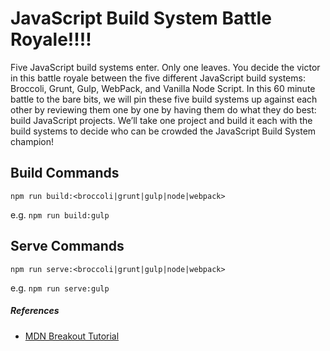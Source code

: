 # JavaScript Build System Battle Royale!!!!
Five JavaScript build systems enter. Only one leaves. You decide the victor in this battle royale between the five different JavaScript build systems: Broccoli, Grunt, Gulp, WebPack, and Vanilla Node Script. In this 60 minute battle to the bare bits, we will pin these five build systems up against each other by reviewing them one by one by having them do what they do best: build JavaScript projects. We’ll take one project and build it each with the build systems to decide who can be crowded the JavaScript Build System champion!

## Build Commands
`npm run build:<broccoli|grunt|gulp|node|webpack>`

e.g. `npm run build:gulp`

## Serve Commands
`npm run serve:<broccoli|grunt|gulp|node|webpack>`

e.g. `npm run serve:gulp`

##### References
* [MDN Breakout Tutorial](https://developer.mozilla.org/en-US/docs/Games/Tutorials/2D_Breakout_game_pure_JavaScript)